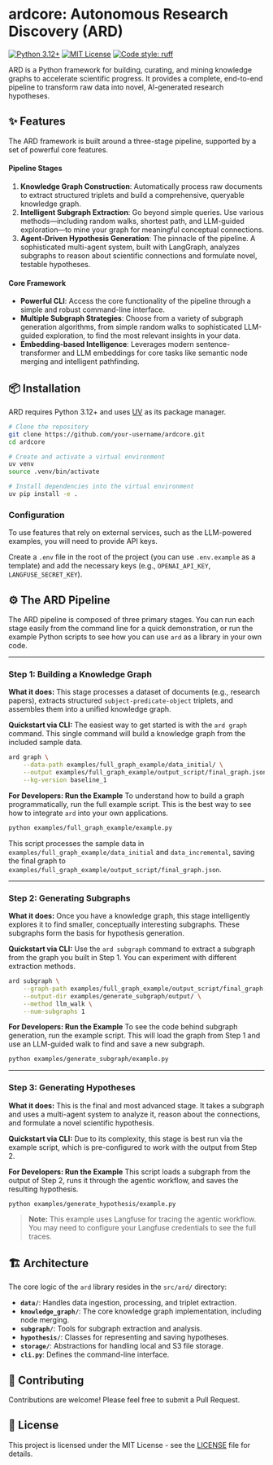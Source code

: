 # ardcore: Autonomous Research Discovery (ARD)

[![Python 3.12+](https://img.shields.io/badge/python-3.12+-blue.svg)](https://www.python.org/downloads/)
[![MIT License](https://img.shields.io/badge/License-MIT-green.svg)](https://choosealicense.com/licenses/mit/)
[![Code style: ruff](https://img.shields.io/endpoint?url=https://raw.githubusercontent.com/charliermarsh/ruff/main/assets/badge/v2.json)](https://github.com/astral-sh/ruff)

ARD is a Python framework for building, curating, and mining knowledge graphs to accelerate scientific progress. It provides a complete, end-to-end pipeline to transform raw data into novel, AI-generated research hypotheses.


## ✨ Features

The ARD framework is built around a three-stage pipeline, supported by a set of powerful core features.

#### Pipeline Stages
1. **Knowledge Graph Construction**: Automatically process raw documents to extract structured triplets and build a comprehensive, queryable knowledge graph.
2. **Intelligent Subgraph Extraction**: Go beyond simple queries. Use various methods—including random walks, shortest path, and LLM-guided exploration—to mine your graph for meaningful conceptual connections.
3. **Agent-Driven Hypothesis Generation**: The pinnacle of the pipeline. A sophisticated multi-agent system, built with LangGraph, analyzes subgraphs to reason about scientific connections and formulate novel, testable hypotheses.

#### Core Framework
- **Powerful CLI**: Access the core functionality of the pipeline through a simple and robust command-line interface.
- **Multiple Subgraph Strategies**: Choose from a variety of subgraph generation algorithms, from simple random walks to sophisticated LLM-guided exploration, to find the most relevant insights in your data.
- **Embedding-based Intelligence**: Leverages modern sentence-transformer and LLM embeddings for core tasks like semantic node merging and intelligent pathfinding.

## 📦 Installation

ARD requires Python 3.12+ and uses [UV](https://github.com/astral-sh/uv) as its package manager.

```bash
# Clone the repository
git clone https://github.com/your-username/ardcore.git
cd ardcore

# Create and activate a virtual environment
uv venv
source .venv/bin/activate

# Install dependencies into the virtual environment
uv pip install -e .
```

### Configuration

To use features that rely on external services, such as the LLM-powered examples, you will need to provide API keys. 

Create a `.env` file in the root of the project (you can use `.env.example` as a template) and add the necessary keys (e.g., `OPENAI_API_KEY`, `LANGFUSE_SECRET_KEY`).

## ⚙️ The ARD Pipeline

The ARD pipeline is composed of three primary stages. You can run each stage easily from the command line for a quick demonstration, or run the example Python scripts to see how you can use `ard` as a library in your own code.

---

### Step 1: Building a Knowledge Graph

**What it does:** This stage processes a dataset of documents (e.g., research papers), extracts structured `subject-predicate-object` triplets, and assembles them into a unified knowledge graph.

**Quickstart via CLI:**
The easiest way to get started is with the `ard graph` command. This single command will build a knowledge graph from the included sample data.
```bash
ard graph \
    --data-path examples/full_graph_example/data_initial/ \
    --output examples/full_graph_example/output_script/final_graph.json \
    --kg-version baseline_1
```

**For Developers: Run the Example**
To understand how to build a graph programmatically, run the full example script. This is the best way to see how to integrate `ard` into your own applications.
```bash
python examples/full_graph_example/example.py
```
This script processes the sample data in `examples/full_graph_example/data_initial` and `data_incremental`, saving the final graph to `examples/full_graph_example/output_script/final_graph.json`.

---

### Step 2: Generating Subgraphs

**What it does:** Once you have a knowledge graph, this stage intelligently explores it to find smaller, conceptually interesting subgraphs. These subgraphs form the basis for hypothesis generation.

**Quickstart via CLI:**
Use the `ard subgraph` command to extract a subgraph from the graph you built in Step 1. You can experiment with different extraction methods.
```bash
ard subgraph \
    --graph-path examples/full_graph_example/output_script/final_graph.json \
    --output-dir examples/generate_subgraph/output/ \
    --method llm_walk \
    --num-subgraphs 1
```

**For Developers: Run the Example**
To see the code behind subgraph generation, run the example script. This will load the graph from Step 1 and use an LLM-guided walk to find and save a new subgraph.
```bash
python examples/generate_subgraph/example.py
```
---

### Step 3: Generating Hypotheses

**What it does:** This is the final and most advanced stage. It takes a subgraph and uses a multi-agent system to analyze it, reason about the connections, and formulate a novel scientific hypothesis.

**Quickstart via CLI:**
Due to its complexity, this stage is best run via the example script, which is pre-configured to work with the output from Step 2.

**For Developers: Run the Example**
This script loads a subgraph from the output of Step 2, runs it through the agentic workflow, and saves the resulting hypothesis.
```bash
python examples/generate_hypothesis/example.py
```
> **Note:** This example uses Langfuse for tracing the agentic workflow. You may need to configure your Langfuse credentials to see the full traces.

## 🏗️ Architecture

The core logic of the `ard` library resides in the `src/ard/` directory:

- **`data/`**: Handles data ingestion, processing, and triplet extraction.
- **`knowledge_graph/`**: The core knowledge graph implementation, including node merging.
- **`subgraph/`**: Tools for subgraph extraction and analysis.
- **`hypothesis/`**: Classes for representing and saving hypotheses.
- **`storage/`**: Abstractions for handling local and S3 file storage.
- **`cli.py`**: Defines the command-line interface.


## 🤝 Contributing

Contributions are welcome! Please feel free to submit a Pull Request.

## 📝 License

This project is licensed under the MIT License - see the [LICENSE](LICENSE) file for details.
